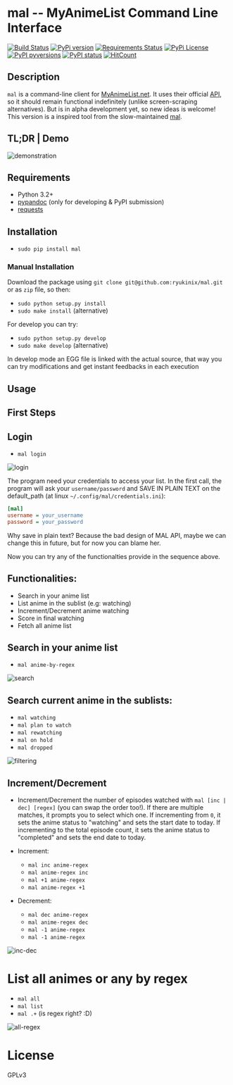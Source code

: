mal -- MyAnimeList Command Line Interface
=============

[![Build Status](https://travis-ci.org/ryukinix/mal.svg?branch=master)](https://travis-ci.org/ryukinix/mal)
[![PyPi version](https://img.shields.io/pypi/v/mal.svg)](https://pypi.python.org/pypi/mal/)
[![Requirements Status](https://requires.io/github/ryukinix/mal/requirements.svg?branch=master)](https://requires.io/github/ryukinix/mal/requirements/?branch=master)
[![PyPi License](https://img.shields.io/pypi/l/mal.svg)](https://pypi.python.org/pypi/mal/)
[![PyPI pyversions](https://img.shields.io/pypi/pyversions/mal.svg)](https://pypi.python.org/pypi/mal/)
[![PyPI status](https://img.shields.io/pypi/status/mal.svg)](https://pypi.python.org/pypi/mal/)
[![HitCount](https://hitt.herokuapp.com/ryukinix/mal.svg)](https://github.com/ryukinix/mal)

## Description

`mal` is a command-line client for [MyAnimeList.net](http://myanimelist.net/). It uses their official [API](http://myanimelist.net/modules.php?go=api), so it should remain functional indefinitely (unlike screen-scraping alternatives). But is in alpha development yet, so new ideas is welcome! This version is a inspired tool from the slow-maintained [mal](https://github.com/pushrax/mal).

## TL;DR | Demo

![demonstration](https://i.imgur.com/f3ShSUe.gif)

## Requirements

- Python 3.2+
- [pypandoc](https://pypi.python.org/pypi/pypandoc/) (only for developing & PyPI submission)
- [requests](http://docs.python-requests.org/en/latest/index.html)

## Installation

* `sudo pip install mal`


### Manual Installation

Download the package using `git clone git@github.com:ryukinix/mal.git` or as `zip` file, so then: 

- `sudo python setup.py install`
- `sudo make install` (alternative)

For develop you can try:
- `sudo python setup.py develop`
- `sudo make develop` (alternative)

In develop mode an EGG file is linked with the actual source, that way you can try modifications and get instant feedbacks in each execution


## Usage

## First Steps

## Login

* `mal login`

![login](https://i.imgur.com/5PpIB8K.gif)

The program need your credentials to access your list. In the first call, the program will ask your `username/password` and SAVE IN PLAIN TEXT on the default_path (at linux `~/.config/mal/credentials.ini`):


```ini
[mal]
username = your_username
password = your_password

```

Why save in plain text? Because the bad design of MAL API, maybe we can change this in future, but for now you can blame her.

Now you can try any of the functionalties provide in the sequence above.


## Functionalities:

* Search in your anime list
* List anime in the sublist (e.g: watching)
* Increment/Decrement anime watching
* Score in final watching
* Fetch all anime list

## Search in your anime list 
* `mal anime-by-regex`

![search]( https://i.imgur.com/B8QNHzB.png)

## Search current anime in the sublists:

* `mal watching`
* `mal plan to watch`
* `mal rewatching`
* `mal on hold`
* `mal dropped`

![filtering](https://i.imgur.com/X1K9EyV.gif)

## Increment/Decrement
- Increment/Decrement the number of episodes watched with `mal [inc | dec] [regex]` (you can swap the order too!). If there are multiple matches, it prompts you to select which one. If incrementing from `0`, it sets the anime status to "watching" and sets the start date to today. If incrementing to the total episode count, it sets the anime status to "completed" and sets the end date to today.

* Increment:
    - `mal inc anime-regex` 
    - `mal anime-regex inc`
    - `mal +1 anime-regex`
    - `mal anime-regex +1`

* Decrement:
    - `mal dec anime-regex`
    - `mal anime-regex dec`
    - `mal -1 anime-regex`
    - `mal -1 anime-regex`


![inc-dec](https://i.imgur.com/5b1RCX6.gif)


# List all animes or any by regex

* `mal all`
* `mal list`
* `mal .+` (is regex right? :D)

![all-regex](https://i.imgur.com/KofvxNY.gif)

# License

GPLv3